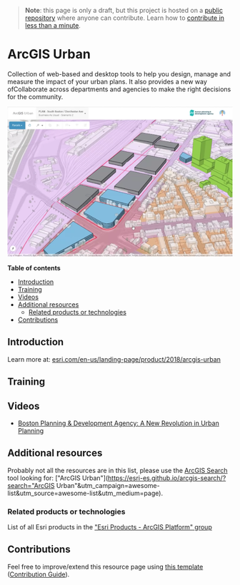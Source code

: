 > **Note**: this page is only a draft, but this project is hosted on a [public repository](https://github.com/hhkaos/awesome-arcgis) where anyone can contribute. Learn how to [contribute in less than a minute](https://github.com/hhkaos/awesome-arcgis/blob/master/CONTRIBUTING.md#contributions).

# ArcGIS Urban

Collection of web-based and desktop tools  to help you design, manage and measure the impact of your urban plans. It also provides a new way ofCollaborate across departments and agencies to make the right decisions for the community.

![ArcGIS Urban Screenshot](../product-thumbnails/arcgis-urban.png)  

<!-- START doctoc generated TOC please keep comment here to allow auto update -->
<!-- DON'T EDIT THIS SECTION, INSTEAD RE-RUN doctoc TO UPDATE -->
**Table of contents**

- [Introduction](#introduction)
- [Training](#training)
- [Videos](#videos)
- [Additional resources](#additional-resources)
  - [Related products or technologies](#related-products-or-technologies)
- [Contributions](#contributions)

<!-- END doctoc generated TOC please keep comment here to allow auto update -->

## Introduction

Learn more at: [esri.com/en-us/landing-page/product/2018/arcgis-urban](https://www.esri.com/en-us/landing-page/product/2018/arcgis-urban)

## Training

## Videos

* [Boston Planning & Development Agency: A New Revolution in Urban Planning](https://www.youtube.com/watch?v=Ha025XKSPdU)

## Additional resources

Probably not all the resources are in this list, please use the [ArcGIS Search](https://esri-es.github.io/arcgis-search/) tool looking for: ["ArcGIS Urban"](https://esri-es.github.io/arcgis-search/?search="ArcGIS Urban"&utm_campaign=awesome-list&utm_source=awesome-list&utm_medium=page).

### Related products or technologies

List of all Esri products in the ["Esri Products - ArcGIS Platform" group](https://awesome-arcgis.maps.arcgis.com/home/group.html?id=663480a878724c42aef09a523a8d5139&view=list&start=1&num=20#content)

## Contributions

Feel free to improve/extend this resource page using [this template](https://github.com/hhkaos/awesome-arcgis/blob/master/templates/PRODUCT_PAGE_TEMPLATE.md) ([Contribution Guide](https://github.com/hhkaos/awesome-arcgis/blob/master/CONTRIBUTING.md)).
